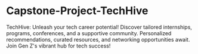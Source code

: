 # Capstone-Project-TechHive
TechHive: Unleash your tech career potential! Discover tailored internships, programs, conferences, and a supportive community. Personalized recommendations, curated resources, and networking opportunities await. Join Gen Z's vibrant hub for tech success!
